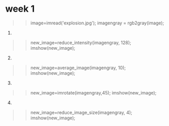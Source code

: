 week 1
======

>> image=imread('explosion.jpg');
>> imagengray = rgb2gray(image);

1. 
>> new_image=reduce_intensity(imagengray, 128);
>> imshow(new_image);

2. 
>> new_image=average_image(imagengray, 10);
>> imshow(new_image);

3.
>> new_image=imrotate(imagengray,45);
>> imshow(new_image);

4.
>> new_image=reduce_image_size(imagengray, 4);
>> imshow(new_image);
